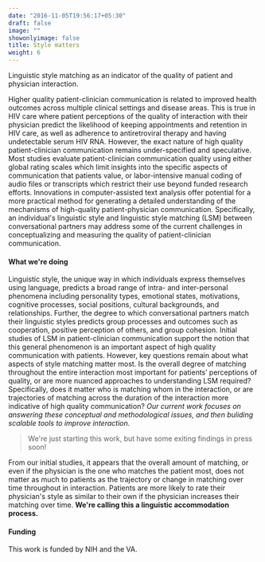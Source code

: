 ```yaml
---
date: "2016-11-05T19:56:17+05:30"
draft: false
image: ""
showonlyimage: false
title: Style matters
weight: 6
---
```


Linguistic style matching as an indicator of the quality of patient and physician interaction.
<!--more-->

Higher quality patient-clinician communication is related to improved health outcomes across multiple clinical settings and disease areas. This is true in HIV care where patient perceptions of the quality of interaction with their physician predict the likelihood of keeping appointments and retention in HIV care, as well as adherence to antiretroviral therapy and having undetectable serum HIV RNA. However, the exact nature of high quality patient-clinician communication remains under-specified and speculative. Most studies evaluate patient-clinician communication quality using either global rating scales which limit insights into the specific aspects of communication that patients value, or labor-intensive manual coding of audio files or transcripts which restrict their use beyond funded research efforts. Innovations in computer-assisted text analysis offer potential for a more practical method for generating a detailed understanding of the mechanisms of high-quality patient-physician communication. Specifically, an individual's linguistic style and linguistic style matching (LSM) between conversational partners may address some of the current challenges in conceptualizing and measuring the quality of patient-clinician communication. 


#### What we're doing

Linguistic style, the unique way in which individuals express themselves using language, predicts a broad range of intra- and inter-personal phenomena including personality types, emotional states, motivations, cognitive processes, social positions, cultural backgrounds, and relationships. Further, the degree to which conversational partners match their linguistic styles predicts group processes and outcomes such as cooperation, positive perception of others, and group cohesion. Initial studies of LSM in patient-clinician communication support the notion that this general phenomenon is an important aspect of high quality communication with patients. However, key questions remain about what aspects of style matching matter most. Is the overall degree of matching throughout the entire interaction most important for patients’ perceptions of quality, or are more nuanced approaches to understanding LSM required? Specifically, does it matter who is matching whom in the interaction, or are trajectories of matching across the duration of the interaction more indicative of high quality communication? *Our current work focuses on answering these conceptual and methodological issues, and then buliding scalable tools to improve interaction.*

> We're just starting this work, but have some exiting findings in press soon!

From our initial studies, it appears that the overall amount of matching, or even if the physician is the one who matches the patient most, does not matter as much to patients as the trajectory or change in matching over time throughout in interaction. Patients are more likely to rate their physician's style as similar to their own if the physician increases their matching over time. **We're calling this a linguistic accommodation process.** 


#### Funding
This work is funded by NIH and the VA. 
